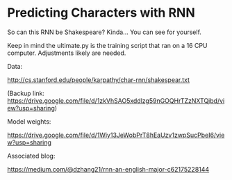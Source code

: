 # Predicting Characters with RNN

So can this RNN be Shakespeare?
Kinda... You can see for yourself.

Keep in mind the ultimate.py is the training script that ran on a 16 CPU computer. Adjustments likely are needed.

Data:

http://cs.stanford.edu/people/karpathy/char-rnn/shakespear.txt

(Backup link: https://drive.google.com/file/d/1zkVhSAO5xddlzg59nGOQHrTZzNXTQjbd/view?usp=sharing)

Model weights:

https://drive.google.com/file/d/1Wiy13JeWobPrT8hEaUzv1zwpSucPbeI6/view?usp=sharing

Associated blog:

https://medium.com/@dzhang21/rnn-an-english-major-c62175228144
